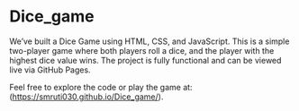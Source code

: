 # Dice_game
We’ve built a Dice Game using HTML, CSS, and JavaScript. This is a simple two-player game where both players roll a dice, and the player with the highest dice value wins. The project is fully functional and can be viewed live via GitHub Pages.

Feel free to explore the code or play the game at: (https://smruti030.github.io/Dice_game/).
